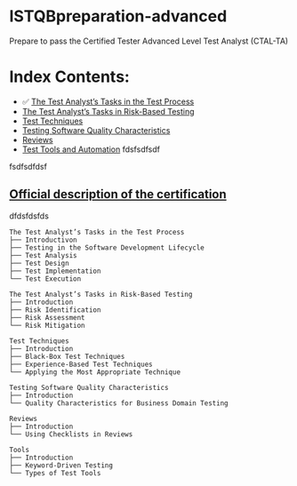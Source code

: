 # ISTQBpreparation-advanced
Prepare to pass the Certified Tester Advanced Level Test Analyst (CTAL-TA)


# Index Contents:

 - ✅ [The Test Analyst’s Tasks in the Test Process](https://github.com/BeatrizBravo/...)
 -  [The Test Analyst’s Tasks in Risk-Based Testing](https://github.com/BeatrizBravo/...)
 -  [Test Techniques](https://github.com/BeatrizBravo/...)
 -  [Testing Software Quality Characteristics](https://github.com/BeatrizBravo/...)
 -  [Reviews](https://github.com/BeatrizBravo/...)
 -  [Test Tools and Automation](https://github.com/BeatrizBravo/...)
fdsfsdfsdf

fsdfsdfdsf

## [Official description of the certification](https://www.istqb.org/certifications/certified-tester-advanced-level-test-analyst/)

dfdsfdsfds

```
The Test Analyst’s Tasks in the Test Process
├── Introductivon
├── Testing in the Software Development Lifecycle
├── Test Analysis
├── Test Design
├── Test Implementation
└── Test Execution

The Test Analyst’s Tasks in Risk-Based Testing
├── Introduction
├── Risk Identification
├── Risk Assessment
└── Risk Mitigation

Test Techniques
├── Introduction
├── Black-Box Test Techniques
├── Experience-Based Test Techniques
└── Applying the Most Appropriate Technique

Testing Software Quality Characteristics
├── Introduction
└── Quality Characteristics for Business Domain Testing

Reviews
├── Introduction
└── Using Checklists in Reviews

Tools
├── Introduction
├── Keyword-Driven Testing
└── Types of Test Tools

```

